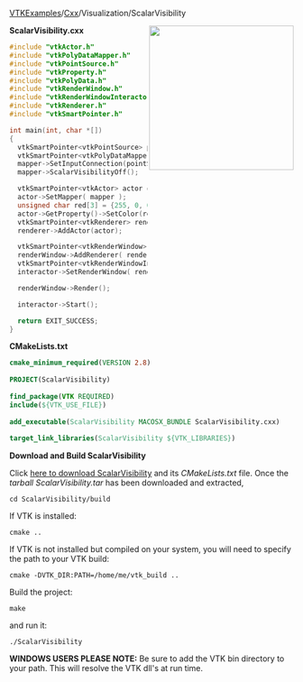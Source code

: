 [VTKExamples](Home)/[Cxx](Cxx)/Visualization/ScalarVisibility

<img align="right" src="https://github.com/lorensen/VTKExamples/raw/master/Testing/Baseline/Visualization/TestScalarVisibility.png" width="256" />

**ScalarVisibility.cxx**
```c++
#include "vtkActor.h"
#include "vtkPolyDataMapper.h"
#include "vtkPointSource.h"
#include "vtkProperty.h"
#include "vtkPolyData.h"
#include "vtkRenderWindow.h"
#include "vtkRenderWindowInteractor.h"
#include "vtkRenderer.h"
#include "vtkSmartPointer.h"

int main(int, char *[])
{
  vtkSmartPointer<vtkPointSource> pointSource = vtkSmartPointer<vtkPointSource>::New();
  vtkSmartPointer<vtkPolyDataMapper> mapper = vtkSmartPointer<vtkPolyDataMapper>::New();
  mapper->SetInputConnection(pointSource->GetOutputPort());
  mapper->ScalarVisibilityOff();

  vtkSmartPointer<vtkActor> actor = vtkSmartPointer<vtkActor>::New();
  actor->SetMapper( mapper );
  unsigned char red[3] = {255, 0, 0};
  actor->GetProperty()->SetColor(red[0], red[1], red[2]);
  vtkSmartPointer<vtkRenderer> renderer = vtkSmartPointer<vtkRenderer>::New();
  renderer->AddActor(actor);

  vtkSmartPointer<vtkRenderWindow> renderWindow = vtkSmartPointer<vtkRenderWindow>::New();
  renderWindow->AddRenderer( renderer );
  vtkSmartPointer<vtkRenderWindowInteractor> interactor = vtkSmartPointer<vtkRenderWindowInteractor>::New();
  interactor->SetRenderWindow( renderWindow );

  renderWindow->Render();

  interactor->Start();

  return EXIT_SUCCESS;
}
```
**CMakeLists.txt**
```cmake
cmake_minimum_required(VERSION 2.8)
 
PROJECT(ScalarVisibility)
 
find_package(VTK REQUIRED)
include(${VTK_USE_FILE})
 
add_executable(ScalarVisibility MACOSX_BUNDLE ScalarVisibility.cxx)
 
target_link_libraries(ScalarVisibility ${VTK_LIBRARIES})
```

**Download and Build ScalarVisibility**

Click [here to download ScalarVisibility](https://github.com/lorensen/VTKWikiExamplesTarballs/raw/master/ScalarVisibility.tar) and its *CMakeLists.txt* file.
Once the *tarball ScalarVisibility.tar* has been downloaded and extracted,
```
cd ScalarVisibility/build 
```
If VTK is installed:
```
cmake ..
```
If VTK is not installed but compiled on your system, you will need to specify the path to your VTK build:
```
cmake -DVTK_DIR:PATH=/home/me/vtk_build ..
```
Build the project:
```
make
```
and run it:
```
./ScalarVisibility
```
**WINDOWS USERS PLEASE NOTE:** Be sure to add the VTK bin directory to your path. This will resolve the VTK dll's at run time.

